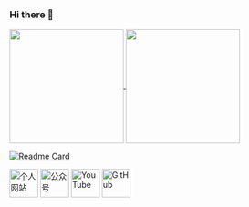 ### Hi there 👋

<a href="https://github.com/uluckystar">
  <img height=200 align="center" src="https://github-readme-stats-orpin-iota-81.vercel.app/api?username=uluckystar&theme=ambient_gradient&locale=cn" />
</a>
<a href="https://github.com/uluckystar">
  <img height=200 align="center" src="https://github-readme-stats-orpin-iota-81.vercel.app/api/top-langs/?username=uluckystar&theme=ambient_gradient&locale=cn&langs_count=10" />
</a>

[![Readme Card](https://github-readme-stats-orpin-iota-81.vercel.app/api/pin/?username=uluckystar&repo=jenkinsDemo&theme=ambient_gradient&locale=cn)](https://github.com/uluckystar)

<a href="https://jzbt.xyz"><img height=50 align="center" src="https://img.shields.io/badge/个人网站-Jason'sHome-green.svg" alt="个人网站" /></a>
<a href="https://mp.weixin.qq.com/s/8LbmZR2TQHaDLok9GKy4gg"><img height=50 align="center" src="https://img.shields.io/badge/公众号-JasonHome1024-blueviolet" alt="公众号" /></a>
<a href="https://www.youtube.com/@JasonHome1024"><img height=50 align="center" src="https://img.shields.io/badge/YouTube-Jason‘sHome-critical" alt="YouTube" /></a>
<a href="https://github.com/uluckystar/"><img height=50 align="center" src="https://img.shields.io/badge/GitHub-JasonJiang-black.svg" alt="GitHub" /></a>


<!--
**uluckystar/uluckystar** is a ✨ _special_ ✨ repository because its `README.md` (this file) appears on your GitHub profile.

Here are some ideas to get you started:

- 🔭 I’m currently working on ...
- 🌱 I’m currently learning ...
- 👯 I’m looking to collaborate on ...
- 🤔 I’m looking for help with ...
- 💬 Ask me about ...
- 📫 How to reach me: ...
- 😄 Pronouns: ...
- ⚡ Fun fact: ...
-->
